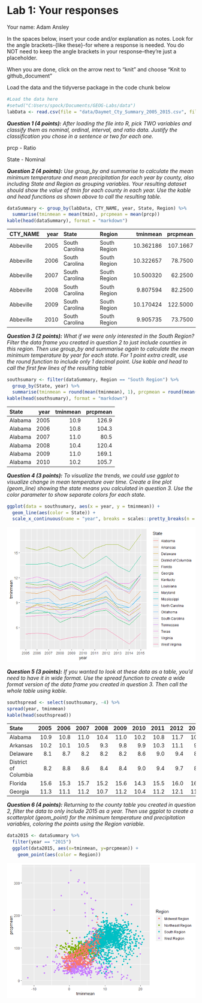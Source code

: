 Lab 1: Your responses
================

Your name: Adam Ansley

In the spaces below, insert your code and/or explanation as notes. Look
for the angle brackets-{like these}-for where a response is needed. You
do NOT need to keep the angle brackets in your response–they’re just a
placeholder.

When you are done, click on the arrow next to “knit” and choose “Knit to
github\_document”

Load the data and the tidyverse package in the code chunk below

``` r
#Load the data here
#setwd("C:Users/spock/Documents/GEOG-Labs/data")
labData <- read.csv(file = "data/Daymet_Cty_Summary_2005_2015.csv", fileEncoding="UTF-8-BOM")
```

***Question 1 (4 points):** After loading the file into R, pick TWO
variables and classify them as nominal, ordinal, interval, and ratio
data. Justify the classification you chose in a sentence or two for each
one.*

prcp - Ratio

State - Nominal

***Question 2 (4 points):** Use group\_by and summarise to calculate the
mean minimum temperature and mean precipitation for each year by county,
also including State and Region as grouping variables. Your resulting
dataset should show the value of tmin for each county in each year. Use
the kable and head functions as shown above to call the resulting
table.*

``` r
dataSummary <- group_by(labData, CTY_NAME, year, State, Region) %>%
  summarise(tminmean = mean(tmin), prcpmean = mean(prcp))
kable(head(dataSummary), format = "markdown")
```

| CTY\_NAME | year | State          | Region       |  tminmean | prcpmean |
| :-------- | ---: | :------------- | :----------- | --------: | -------: |
| Abbeville | 2005 | South Carolina | South Region | 10.362186 | 107.1667 |
| Abbeville | 2006 | South Carolina | South Region | 10.322657 |  78.7500 |
| Abbeville | 2007 | South Carolina | South Region | 10.500320 |  62.2500 |
| Abbeville | 2008 | South Carolina | South Region |  9.807594 |  82.2500 |
| Abbeville | 2009 | South Carolina | South Region | 10.170424 | 122.5000 |
| Abbeville | 2010 | South Carolina | South Region |  9.905735 |  73.7500 |

***Question 3 (2 points):** What if we were only interested in the South
Region? Filter the data frame you created in question 2 to just include
counties in this region. Then use group\_by and summarise again to
calculate the mean minimum temperature by year for each state. For 1
point extra credit, use the round function to include only 1 decimal
point. Use kable and head to call the first few lines of the resulting
table*

``` r
southsumary <- filter(dataSummary, Region == "South Region") %>%
  group_by(State, year) %>%
  summarise(tminmean = round(mean(tminmean), 1), prcpmean = round(mean(prcpmean), 1))
kable(head(southsumary), format = "markdown")
```

| State   | year | tminmean | prcpmean |
| :------ | ---: | -------: | -------: |
| Alabama | 2005 |     10.9 |    126.9 |
| Alabama | 2006 |     10.8 |    104.3 |
| Alabama | 2007 |     11.0 |     80.5 |
| Alabama | 2008 |     10.4 |    120.4 |
| Alabama | 2009 |     11.0 |    169.1 |
| Alabama | 2010 |     10.2 |    105.7 |

***Question 4 (3 points):** To visualize the trends, we could use ggplot
to visualize change in mean temperature over time. Create a line plot
(geom\_line) showing the state means you calculated in question 3. Use
the color parameter to show separate colors for each state.*

``` r
ggplot(data = southsumary, aes(x = year, y = tminmean)) + 
  geom_line(aes(color = State)) + 
  scale_x_continuous(name = "year", breaks = scales::pretty_breaks(n = 11), labels = waiver())
```

![](Lab1_Response_AdamAnsley_files/figure-gfm/unnamed-chunk-3-1.png)<!-- -->

***Question 5 (3 points):** If you wanted to look at these data as a
table, you’d need to have it in wide format. Use the spread function to
create a wide format version of the data frame you created in question
3. Then call the whole table using kable.*

``` r
southspread <- select(southsumary, -4) %>%
spread(year, tminmean)
kable(head(southspread))
```

| State                | 2005 | 2006 | 2007 | 2008 | 2009 | 2010 | 2011 | 2012 | 2013 | 2014 | 2015 |
| :------------------- | ---: | ---: | ---: | ---: | ---: | ---: | ---: | ---: | ---: | ---: | ---: |
| Alabama              | 10.9 | 10.8 | 11.0 | 10.4 | 11.0 | 10.2 | 10.8 | 11.7 | 10.9 | 10.1 | 12.0 |
| Arkansas             | 10.2 | 10.1 | 10.5 |  9.3 |  9.8 |  9.9 | 10.3 | 11.1 |  9.4 |  8.9 | 10.4 |
| Delaware             |  8.1 |  8.7 |  8.2 |  8.2 |  8.2 |  8.6 |  9.0 |  9.4 |  8.3 |  7.4 |  8.4 |
| District of Columbia |  8.2 |  8.8 |  8.6 |  8.4 |  8.4 |  9.0 |  9.4 |  9.7 |  8.5 |  7.8 |  8.8 |
| Florida              | 15.6 | 15.3 | 15.7 | 15.2 | 15.6 | 14.3 | 15.5 | 16.0 | 16.0 | 15.3 | 17.2 |
| Georgia              | 11.3 | 11.1 | 11.2 | 10.7 | 11.2 | 10.4 | 11.2 | 12.1 | 11.3 | 10.7 | 12.4 |

***Question 6 (4 points):** Returning to the county table you created in
question 2, filter the data to only include 2015 as a year. Then use
ggplot to create a scatterplot (geom\_point) for the minimum temperature
and precipitation variables, coloring the points using the Region
variable.*

``` r
data2015 <- dataSummary %>%
  filter(year == "2015")
  ggplot(data2015, aes(x=tminmean, y=prcpmean)) +
    geom_point(aes(color = Region))
```

![](Lab1_Response_AdamAnsley_files/figure-gfm/unnamed-chunk-5-1.png)<!-- -->
